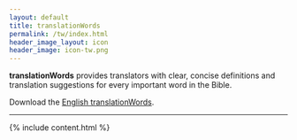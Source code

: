 ```yaml
---
layout: default
title: translationWords
permalink: /tw/index.html
header_image_layout: icon
header_image: icon-tw.png 
---
```


**translationWords** provides translators with clear, concise definitions and translation suggestions for every important word in the Bible.

Download the [English translationWords](/en/?resource=translation-words).


* * * * *

{% include content.html %}
